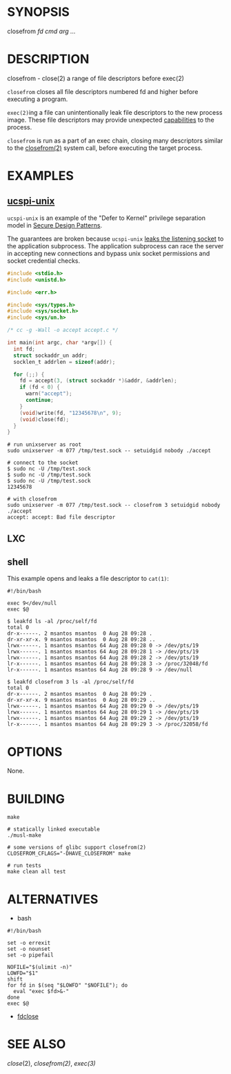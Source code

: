 # SYNOPSIS

closefrom *fd* *cmd* *arg* *...*

# DESCRIPTION

closefrom - close(2) a range of file descriptors before exec(2)

`closefrom` closes all file descriptors numbered fd and higher before
executing a program.

`exec(2)`ing a file can unintentionally leak file descriptors to
the new process image. These file descriptors may provide unexpected
[capabilities](https://www.freebsd.org/cgi/man.cgi?capsicum(4)) to
the process.

`closefrom` is run as a part of an exec chain, closing many descriptors
similar to the [closefrom(2)](https://man.openbsd.org/closefrom) system
call, before executing the target process.

# EXAMPLES

## [ucspi-unix](https://github.com/bruceg/ucspi-unix)

  `ucspi-unix` is an example of the "Defer to Kernel"
  privilege separation model in [Secure Design
  Patterns](https://resources.sei.cmu.edu/asset_files/TechnicalReport/2009_005_001_15110.pdf).

  The guarantees are broken because `ucspi-unix` [leaks the listening
  socket](https://github.com/bruceg/ucspi-unix/pull/2) to the application
  subprocess. The application subprocess can race the server in accepting
  new connections and bypass unix socket permissions and socket credential
  checks.

~~~ C
#include <stdio.h>
#include <unistd.h>

#include <err.h>

#include <sys/types.h>
#include <sys/socket.h>
#include <sys/un.h>

/* cc -g -Wall -o accept accept.c */

int main(int argc, char *argv[]) {
  int fd;
  struct sockaddr_un addr;
  socklen_t addrlen = sizeof(addr);

  for (;;) {
    fd = accept(3, (struct sockaddr *)&addr, &addrlen);
    if (fd < 0) {
      warn("accept");
      continue;
    }
    (void)write(fd, "12345678\n", 9);
    (void)close(fd);
  }
}
~~~

~~~
# run unixserver as root
sudo unixserver -m 077 /tmp/test.sock -- setuidgid nobody ./accept

# connect to the socket
$ sudo nc -U /tmp/test.sock
$ sudo nc -U /tmp/test.sock
$ sudo nc -U /tmp/test.sock
12345678

# with closefrom
sudo unixserver -m 077 /tmp/test.sock -- closefrom 3 setuidgid nobody ./accept
accept: accept: Bad file descriptor
~~~

## LXC

## shell

This example opens and leaks a file descriptor to `cat(1)`:

~~~ shell
#!/bin/bash

exec 9</dev/null
exec $@
~~~

~~~
$ leakfd ls -al /proc/self/fd
total 0
dr-x------. 2 msantos msantos  0 Aug 28 09:28 .
dr-xr-xr-x. 9 msantos msantos  0 Aug 28 09:28 ..
lrwx------. 1 msantos msantos 64 Aug 28 09:28 0 -> /dev/pts/19
lrwx------. 1 msantos msantos 64 Aug 28 09:28 1 -> /dev/pts/19
lrwx------. 1 msantos msantos 64 Aug 28 09:28 2 -> /dev/pts/19
lr-x------. 1 msantos msantos 64 Aug 28 09:28 3 -> /proc/32048/fd
lr-x------. 1 msantos msantos 64 Aug 28 09:28 9 -> /dev/null

$ leakfd closefrom 3 ls -al /proc/self/fd
total 0
dr-x------. 2 msantos msantos  0 Aug 28 09:29 .
dr-xr-xr-x. 9 msantos msantos  0 Aug 28 09:29 ..
lrwx------. 1 msantos msantos 64 Aug 28 09:29 0 -> /dev/pts/19
lrwx------. 1 msantos msantos 64 Aug 28 09:29 1 -> /dev/pts/19
lrwx------. 1 msantos msantos 64 Aug 28 09:29 2 -> /dev/pts/19
lr-x------. 1 msantos msantos 64 Aug 28 09:29 3 -> /proc/32058/fd
~~~

# OPTIONS

None.

# BUILDING

    make

    # statically linked executable
    ./musl-make

    # some versions of glibc support closefrom(2)
    CLOSEFROM_CFLAGS="-DHAVE_CLOSEFROM" make

    # run tests
    make clean all test

# ALTERNATIVES

* bash

~~~ shell
#!/bin/bash

set -o errexit
set -o nounset
set -o pipefail

NOFILE="$(ulimit -n)"
LOWFD="$1"
shift
for fd in $(seq "$LOWFD" "$NOFILE"); do
  eval "exec $fd>&-"
done
exec $@
~~~

* [fdclose](http://skarnet.org./software/execline/fdclose.html)

# SEE ALSO

_close_(2), _closefrom(2)_, _exec(3)_

